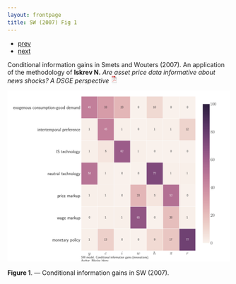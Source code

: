 ```yaml
---
layout: frontpage
title: SW (2007) Fig 1
---
```


<div class="navbar">
  <div class="navbar-inner">
      <ul class="nav">
          <li><a href="iskrev2017_fig4.html">prev</a></li>
          <li><a href="iskrev2017_fig1.html">next</a></li>
      </ul>
  </div>
</div>

Conditional information gains in Smets and Wouters (2007). An application of the methodology of **Iskrev N.** *Are asset price data informative about news shocks? A DSGE perspective*
[![pdf](../icons16/pdf-icon.png)](../assets/papers/Asset-news.pdf)

[![Information gains](../../assets/bigpublpics/SW-Innovations.png)](../../assets/biggerpics/SW-Innovations-BIG.png)

**Figure 1**. &mdash; Conditional information gains in SW (2007).
